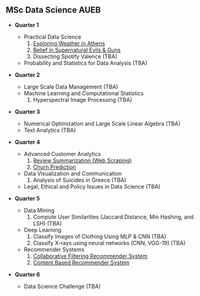 ## MSc Data Science AUEB 

- **Quarter 1**
  - Practical Data Science
      1. [Exploring Weather in Athens](https://github.com/michaliskarampasis/msc_data_science_aueb/tree/main/q1_practical_data_science/1_exploring_weather_in_athens)
      2. [Belief in Supernatural Evils & Guns](https://github.com/michaliskarampasis/msc_data_science_aueb/tree/main/q1_practical_data_science/2_belief_in_supernatural_evils_and_guns)
      3. Dissecting Spotify Valence (TBA)    
  - Probability and Statistics for Data Analysis (TBA)

- **Quarter 2**
  - Large Scale Data Management (TBA)
  - Machine Learning and Computational Statistics
      1. Hyperspectral Image Processing (TBA)

- **Quarter 3**
  - Numerical Optimization and Large Scale Linear Algebra (TBA)
  - Text Analytics (TBA)

- **Quarter 4**
  - Advanced Customer Analytics
      1. [Review Summarization (Web Scraping)](https://github.com/michaliskarampasis/msc_data_science_aueb/tree/main/q4_advanced_customer_analytics/1_review_summarization)
      2. [Churn Prediction](https://github.com/michaliskarampasis/msc_data_science_aueb/tree/main/q4_advanced_customer_analytics/2_churn_prediction)
  - Data Visualization and Communication
      1. Analysis of Suicides in Greece (TBA)
  - Legal, Ethical and Policy Issues in Data Science (TBA)

- **Quarter 5**
  - Data Mining
      1. Compute User Similarities (Jaccard Distance, Min Hashing, and LSH) (TBA)
  - Deep Learning
      1. Classify Images of Clothing Using MLP & CNN (TBA)
      2. Classify X-rays using neural networks (CNN, VGG-19) (TBA)
  - Recommender Systems
      1. [Collaborative Filtering Recommender System](https://github.com/michaliskarampasis/msc_data_science_aueb/tree/main/q5_recommender_systems/1_collaborative_filtering_rec_sys)
      2. [Content Based Recommender System](https://github.com/michaliskarampasis/msc_data_science_aueb/tree/main/q5_recommender_systems/2_content_based_rec_sys)

- **Quarter 6**
  - Data Science Challenge (TBA)
